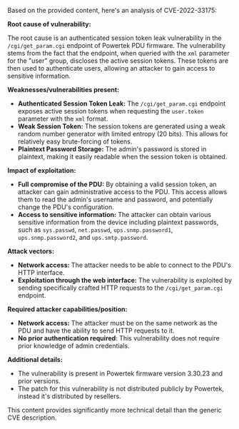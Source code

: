 Based on the provided content, here's an analysis of CVE-2022-33175:

**Root cause of vulnerability:**

The root cause is an authenticated session token leak vulnerability in the `/cgi/get_param.cgi` endpoint of Powertek PDU firmware. The vulnerability stems from the fact that the endpoint, when queried with the `xml` parameter for the "user" group, discloses the active session tokens. These tokens are then used to authenticate users, allowing an attacker to gain access to sensitive information.

**Weaknesses/vulnerabilities present:**

*   **Authenticated Session Token Leak:** The `/cgi/get_param.cgi` endpoint exposes active session tokens when requesting the `user.token` parameter with the `xml` format.
*   **Weak Session Token:** The session tokens are generated using a weak random number generator with limited entropy (20 bits). This allows for relatively easy brute-forcing of tokens.
*   **Plaintext Password Storage:**  The admin's password is stored in plaintext, making it easily readable when the session token is obtained.

**Impact of exploitation:**

*   **Full compromise of the PDU:** By obtaining a valid session token, an attacker can gain administrative access to the PDU. This access allows them to read the admin's username and password, and potentially change the PDU's configuration.
*   **Access to sensitive information:** The attacker can obtain various sensitive information from the device including plaintext passwords, such as `sys.passwd`, `net.passwd`, `ups.snmp.password1`, `ups.snmp.password2`, and `ups.smtp.password`.

**Attack vectors:**

*   **Network access:** The attacker needs to be able to connect to the PDU's HTTP interface.
*   **Exploitation through the web interface:**  The vulnerability is exploited by sending specifically crafted HTTP requests to the `/cgi/get_param.cgi` endpoint.

**Required attacker capabilities/position:**

*   **Network access:** The attacker must be on the same network as the PDU and have the ability to send HTTP requests to it.
*   **No prior authentication required**: This vulnerability does not require prior knowledge of admin credentials.

**Additional details:**
*   The vulnerability is present in Powertek firmware version 3.30.23 and prior versions.
*   The patch for this vulnerability is not distributed publicly by Powertek, instead it's distributed by resellers.

This content provides significantly more technical detail than the generic CVE description.